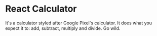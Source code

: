 # React Calculator 

It's a calculator styled after Google Pixel's calculator. It does what you expect it to: add, subtract, multiply and divide. Go wild. 

